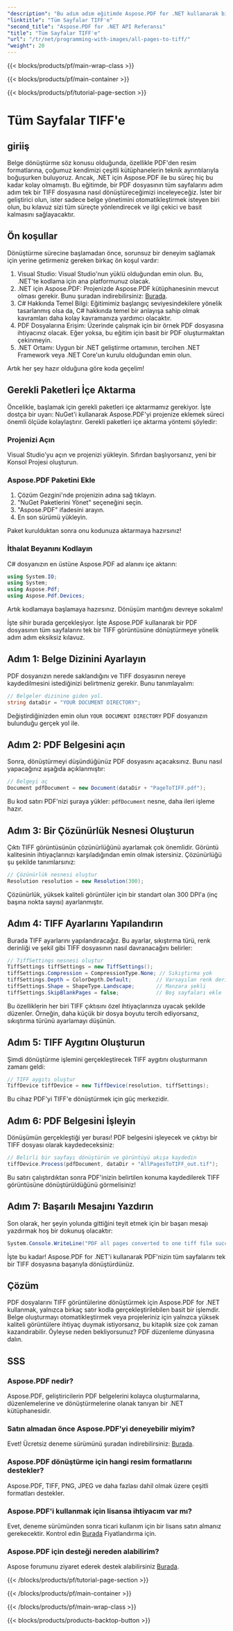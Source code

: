 ```yaml
---
"description": "Bu adım adım eğitimde Aspose.PDF for .NET kullanarak bir PDF'nin tüm sayfalarını TIFF'e nasıl dönüştüreceğinizi öğrenin. Kolay ve etkili belge yönetimi."
"linktitle": "Tüm Sayfalar TIFF'e"
"second_title": "Aspose.PDF for .NET API Referansı"
"title": "Tüm Sayfalar TIFF'e"
"url": "/tr/net/programming-with-images/all-pages-to-tiff/"
"weight": 20
---
```


{{< blocks/products/pf/main-wrap-class >}}

{{< blocks/products/pf/main-container >}}

{{< blocks/products/pf/tutorial-page-section >}}

# Tüm Sayfalar TIFF'e

## giriiş

Belge dönüştürme söz konusu olduğunda, özellikle PDF'den resim formatlarına, çoğumuz kendimizi çeşitli kütüphanelerin teknik ayrıntılarıyla boğuşurken buluyoruz. Ancak, .NET için Aspose.PDF ile bu süreç hiç bu kadar kolay olmamıştı. Bu eğitimde, bir PDF dosyasının tüm sayfalarını adım adım tek bir TIFF dosyasına nasıl dönüştüreceğimizi inceleyeceğiz. İster bir geliştirici olun, ister sadece belge yönetimini otomatikleştirmek isteyen biri olun, bu kılavuz sizi tüm süreçte yönlendirecek ve ilgi çekici ve basit kalmasını sağlayacaktır.

## Ön koşullar

Dönüştürme sürecine başlamadan önce, sorunsuz bir deneyim sağlamak için yerine getirmeniz gereken birkaç ön koşul vardır:

1. Visual Studio: Visual Studio'nun yüklü olduğundan emin olun. Bu, .NET'te kodlama için ana platformunuz olacak.
2. .NET için Aspose.PDF: Projenizde Aspose.PDF kütüphanesinin mevcut olması gerekir. Bunu şuradan indirebilirsiniz: [Burada](https://releases.aspose.com/pdf/net/).
3. C# Hakkında Temel Bilgi: Eğitimimiz başlangıç seviyesindekilere yönelik tasarlanmış olsa da, C# hakkında temel bir anlayışa sahip olmak kavramları daha kolay kavramanıza yardımcı olacaktır.
4. PDF Dosyalarına Erişim: Üzerinde çalışmak için bir örnek PDF dosyasına ihtiyacınız olacak. Eğer yoksa, bu eğitim için basit bir PDF oluşturmaktan çekinmeyin.
5. .NET Ortamı: Uygun bir .NET geliştirme ortamının, tercihen .NET Framework veya .NET Core'un kurulu olduğundan emin olun.

Artık her şey hazır olduğuna göre koda geçelim!

## Gerekli Paketleri İçe Aktarma

Öncelikle, başlamak için gerekli paketleri içe aktarmamız gerekiyor. İşte dostça bir uyarı: NuGet'i kullanarak Aspose.PDF'yi projenize eklemek süreci önemli ölçüde kolaylaştırır. Gerekli paketleri içe aktarma yöntemi şöyledir:

### Projenizi Açın

Visual Studio'yu açın ve projenizi yükleyin. Sıfırdan başlıyorsanız, yeni bir Konsol Projesi oluşturun.

### Aspose.PDF Paketini Ekle

1. Çözüm Gezgini'nde projenizin adına sağ tıklayın.
2. "NuGet Paketlerini Yönet" seçeneğini seçin.
3. "Aspose.PDF" ifadesini arayın.
4. En son sürümü yükleyin.

Paket kurulduktan sonra onu kodunuza aktarmaya hazırsınız!

### İthalat Beyanını Kodlayın

C# dosyanızın en üstüne Aspose.PDF ad alanını içe aktarın:

```csharp
using System.IO;
using System;
using Aspose.Pdf;
using Aspose.Pdf.Devices;
```

Artık kodlamaya başlamaya hazırsınız. Dönüşüm mantığını devreye sokalım!

İşte sihir burada gerçekleşiyor. İşte Aspose.PDF kullanarak bir PDF dosyasının tüm sayfalarını tek bir TIFF görüntüsüne dönüştürmeye yönelik adım adım eksiksiz kılavuz.

## Adım 1: Belge Dizinini Ayarlayın

PDF dosyanızın nerede saklandığını ve TIFF dosyasının nereye kaydedilmesini istediğinizi belirtmeniz gerekir. Bunu tanımlayalım:

```csharp
// Belgeler dizinine giden yol.
string dataDir = "YOUR DOCUMENT DIRECTORY";
```

Değiştirdiğinizden emin olun `YOUR DOCUMENT DIRECTORY` PDF dosyanızın bulunduğu gerçek yol ile.

## Adım 2: PDF Belgesini açın

Sonra, dönüştürmeyi düşündüğünüz PDF dosyasını açacaksınız. Bunu nasıl yapacağınız aşağıda açıklanmıştır:

```csharp
// Belgeyi aç
Document pdfDocument = new Document(dataDir + "PageToTIFF.pdf");
```

Bu kod satırı PDF'nizi şuraya yükler: `pdfDocument` nesne, daha ileri işleme hazır.

## Adım 3: Bir Çözünürlük Nesnesi Oluşturun

Çıktı TIFF görüntüsünün çözünürlüğünü ayarlamak çok önemlidir. Görüntü kalitesinin ihtiyaçlarınızı karşıladığından emin olmak istersiniz. Çözünürlüğü şu şekilde tanımlarsınız:

```csharp
// Çözünürlük nesnesi oluştur
Resolution resolution = new Resolution(300);
```

Çözünürlük, yüksek kaliteli görüntüler için bir standart olan 300 DPI'a (inç başına nokta sayısı) ayarlanmıştır.

## Adım 4: TIFF Ayarlarını Yapılandırın

Burada TIFF ayarlarını yapılandıracağız. Bu ayarlar, sıkıştırma türü, renk derinliği ve şekil gibi TIFF dosyasının nasıl davranacağını belirler:

```csharp
// TiffSettings nesnesi oluştur
TiffSettings tiffSettings = new TiffSettings();
tiffSettings.Compression = CompressionType.None; // Sıkıştırma yok
tiffSettings.Depth = ColorDepth.Default;        // Varsayılan renk derinliği
tiffSettings.Shape = ShapeType.Landscape;       // Manzara şekli
tiffSettings.SkipBlankPages = false;            // Boş sayfaları ekle
```

Bu özelliklerin her biri TIFF çıktısını özel ihtiyaçlarınıza uyacak şekilde düzenler. Örneğin, daha küçük bir dosya boyutu tercih ediyorsanız, sıkıştırma türünü ayarlamayı düşünün.

## Adım 5: TIFF Aygıtını Oluşturun

Şimdi dönüştürme işlemini gerçekleştirecek TIFF aygıtını oluşturmanın zamanı geldi:

```csharp
// TIFF aygıtı oluştur
TiffDevice tiffDevice = new TiffDevice(resolution, tiffSettings);
```

Bu cihaz PDF'yi TIFF'e dönüştürmek için güç merkezidir.

## Adım 6: PDF Belgesini İşleyin

Dönüşümün gerçekleştiği yer burası! PDF belgesini işleyecek ve çıktıyı bir TIFF dosyası olarak kaydedeceksiniz:

```csharp
// Belirli bir sayfayı dönüştürün ve görüntüyü akışa kaydedin
tiffDevice.Process(pdfDocument, dataDir + "AllPagesToTIFF_out.tif");
```

Bu satırı çalıştırdıktan sonra PDF'inizin belirtilen konuma kaydedilerek TIFF görüntüsüne dönüştürüldüğünü görmelisiniz!

## Adım 7: Başarılı Mesajını Yazdırın

Son olarak, her şeyin yolunda gittiğini teyit etmek için bir başarı mesajı yazdırmak hoş bir dokunuş olacaktır:

```csharp
System.Console.WriteLine("PDF all pages converted to one tiff file successfully!");
```

İşte bu kadar! Aspose.PDF for .NET'i kullanarak PDF'nizin tüm sayfalarını tek bir TIFF dosyasına başarıyla dönüştürdünüz.

## Çözüm

PDF dosyalarını TIFF görüntülerine dönüştürmek için Aspose.PDF for .NET kullanmak, yalnızca birkaç satır kodla gerçekleştirilebilen basit bir işlemdir. Belge oluşturmayı otomatikleştirmek veya projeleriniz için yalnızca yüksek kaliteli görüntülere ihtiyaç duymak istiyorsanız, bu kitaplık size çok zaman kazandırabilir. Öyleyse neden bekliyorsunuz? PDF düzenleme dünyasına dalın.

## SSS

### Aspose.PDF nedir?
Aspose.PDF, geliştiricilerin PDF belgelerini kolayca oluşturmalarına, düzenlemelerine ve dönüştürmelerine olanak tanıyan bir .NET kütüphanesidir.

### Satın almadan önce Aspose.PDF'yi deneyebilir miyim?
Evet! Ücretsiz deneme sürümünü şuradan indirebilirsiniz: [Burada](https://releases.aspose.com/).

### Aspose.PDF dönüştürme için hangi resim formatlarını destekler?
Aspose.PDF, TIFF, PNG, JPEG ve daha fazlası dahil olmak üzere çeşitli formatları destekler.

### Aspose.PDF'i kullanmak için lisansa ihtiyacım var mı?
Evet, deneme sürümünden sonra ticari kullanım için bir lisans satın almanız gerekecektir. Kontrol edin [Burada](https://purchase.aspose.com/) Fiyatlandırma için.

### Aspose.PDF için desteği nereden alabilirim?
Aspose forumunu ziyaret ederek destek alabilirsiniz [Burada](https://forum.aspose.com/c/pdf/10).

{{< /blocks/products/pf/tutorial-page-section >}}

{{< /blocks/products/pf/main-container >}}

{{< /blocks/products/pf/main-wrap-class >}}

{{< blocks/products/products-backtop-button >}}